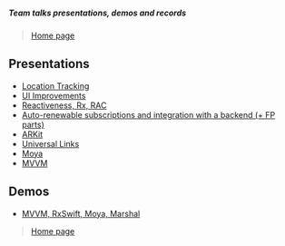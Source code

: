##### Team talks presentations, demos and records

> [Home page](/README.md)

## Presentations
- [Location Tracking](Presentations/Location%20Tracking.zip)
- [UI Improvements](UI_improvements_presentation.key)
- [Reactiveness, Rx, RAC](https://speakerdeck.com/agapovone/reactive-talk)
- [Auto-renewable subscriptions and integration with a backend (+ FP parts)](https://docs.google.com/presentation/d/18lSwwCSm2yEeUY4hRoPGSVCL4C7FjQEia6nQZOXcons/edit?usp=sharing)
- [ARKit](https://speakerdeck.com/agapovone/arkit)
- [Universal Links](https://speakerdeck.com/agapovone/universal-links)
- [Moya](https://speakerdeck.com/agapovone/moya)
- [MVVM](https://speakerdeck.com/agapovone/mvvm)

## Demos
- [MVVM, RxSwift, Moya, Marshal](https://github.com/AgapovOne/Ballabbble)

> [Home page](/README.md)
